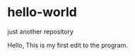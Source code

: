 # hello-world
just another repository

Hello,
This is my first edit to the program.
<script src='//vizor.io/static/scripts/vizor-360-embed.js' data-vizorurl='//vizor.io/embed/twoody770/first-360-photo'></script>
